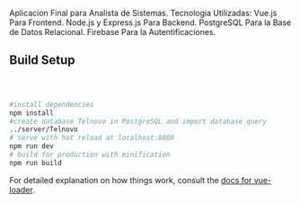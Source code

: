 Aplicacion Final para Analista de Sistemas.
Tecnologia Utilizadas:
Vue.js Para Frontend.
Node.js y Express.js Para Backend.
PostgreSQL Para la Base de Datos Relacional.
Firebase Para la Autentificaciones.

<!--
Capturas de Pantalla

Login
![alt text](https://github.com/Bonato12/stack-PEVN/blob/master/client/assets/login.png)

Home Cliente
![alt text](https://github.com/Bonato12/stack-PEVN/blob/master/client/assets/homecliente.png)

Formulario
![alt text](https://github.com/Bonato12/stack-PEVN/blob/master/client/assets/formulario.png)

Alert
![alt text](https://github.com/Bonato12/stack-PEVN/blob/master/client/assets/sweetalert.png)

Detalles
![alt text](https://github.com/Bonato12/stack-PEVN/blob/master/client/assets/detalles.png)
-->

## Build Setup

``` bash



#install dependencies
npm install
#create database Telnovo in PostgreSQL and import database query
../server/Telnovo
# serve with hot reload at localhost:8080
npm run dev
# build for production with minification
npm run build
```

For detailed explanation on how things work, consult the [docs for vue-loader](http://vuejs.github.io/vue-loader).
